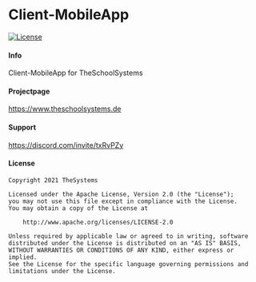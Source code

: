 # Client-MobileApp
[![License](https://img.shields.io/badge/License-Apache%202.0-blue.svg)](https://opensource.org/licenses/Apache-2.0)

#### Info

Client-MobileApp for TheSchoolSystems

#### Projectpage

https://www.theschoolsystems.de

#### Support

https://discord.com/invite/txRvPZy

#### License

    Copyright 2021 TheSystems
    
    Licensed under the Apache License, Version 2.0 (the "License");
    you may not use this file except in compliance with the License.
    You may obtain a copy of the License at
    
        http://www.apache.org/licenses/LICENSE-2.0
    
    Unless required by applicable law or agreed to in writing, software
    distributed under the License is distributed on an "AS IS" BASIS,
    WITHOUT WARRANTIES OR CONDITIONS OF ANY KIND, either express or implied.
    See the License for the specific language governing permissions and
    limitations under the License.
   
